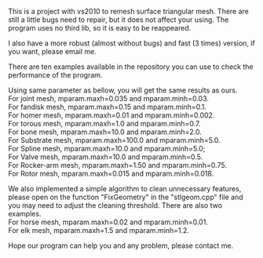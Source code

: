 This is a project with vs2010 to remesh surface triangular mesh. There are still a little bugs need to repair, but it does not affect your using. The program uses no third lib, so it is easy to be reappeared.  

I also have a more robust (almost without bugs) and fast (3 times) version, if you want, please email me.  

There are ten examples available in the repository you can use to check the performance of the program.   

Using same parameter as bellow, you will get the same results as ours.  
For joint mesh, mparam.maxh=0.035 and mparam.minh=0.03.   
For fandisk mesh, mparam.maxh=0.15 and mparam.minh=0.1.   
For homer mesh, mparam.maxh=0.01 and mparam.minh=0.002.   
For torous mesh, mparam.maxh=1.0 and mparam.minh=0.7.   
For bone mesh, mparam.maxh=10.0 and mparam.minh=2.0.   
For Substrate mesh, mparam.maxh=100.0 and mparam.minh=5.0.   
For Spline mesh, mparam.maxh=10.0 and mparam.minh=5.0;   
For Valve mesh, mparam.maxh=10.0 and mparam.minh=0.5.  
For Rocker-arm mesh, mparam.maxh=1.50 and mparam.minh=0.75.  
For Rotor mesh, mparam.maxh=0.015 and mparam.minh=0.018.  

We also implemented a simple algorithm to clean unnecessary features, please open on the function "FixGeometry" in the "stlgeom.cpp" file and you may need to adjust the cleaning threshold. There are also two examples.  
For horse mesh, mparam.maxh=0.02 and mparam.minh=0.01.   
For elk mesh, mparam.maxh=1.5 and mparam.minh=1.2.   

Hope our program can help you and any problem, please contact me.
